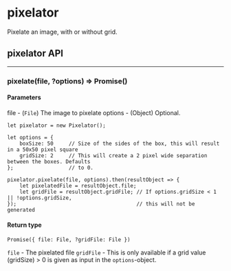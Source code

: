 # pixelator
Pixelate an image, with or without grid.

## pixelator API
---
### pixelate(file, ?options) => Promise()

#### Parameters
file    - (`File`) The image to pixelate
options - (Object) Optional. 

```
let pixelator = new Pixelator();

let options = {
    boxSize: 50     // Size of the sides of the box, this will result in a 50x50 pixel square
    gridSize: 2     // This will create a 2 pixel wide separation between the boxes. Defaults
};                  // to 0.

pixelator.pixelate(file, options).then(resultObject => {
    let pixelatedFile = resultObject.file;
    let gridFile = resultObject.gridFile; // If options.gridSize < 1 || !options.gridSize,
});                                       // this will not be generated

```

#### Return type
`Promise({ file: File, ?gridFile: File })`

`file`     - The pixelated file
`gridFile` - This is only available if a grid value (gridSize) > 0 is given as input in the                 `options`-object.
